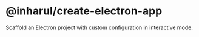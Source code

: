 # @inharul/create-electron-app

Scaffold an Electron project with custom configuration in interactive mode.
